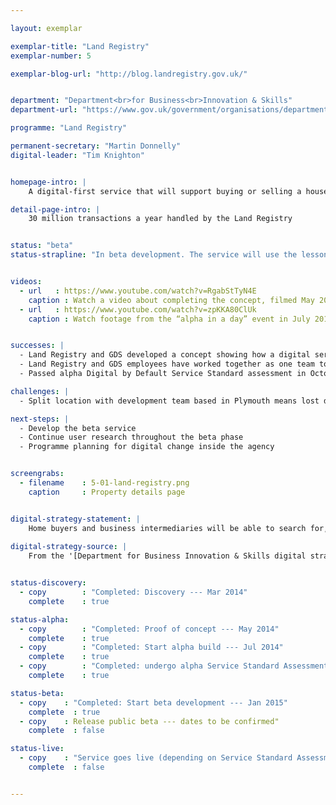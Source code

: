 ```yaml
---

layout: exemplar

exemplar-title: "Land Registry"
exemplar-number: 5

exemplar-blog-url: "http://blog.landregistry.gov.uk/"


department: "Department<br>for Business<br>Innovation & Skills"
department-url: "https://www.gov.uk/government/organisations/department-for-business-innovation-skills"

programme: "Land Registry"

permanent-secretary: "Martin Donnelly"
digital-leader: "Tim Knighton"


homepage-intro: |
    A digital-first service that will support buying or selling a house

detail-page-intro: |
    30 million transactions a year handled by the Land Registry


status: "beta"
status-strapline: "In beta development. The service will use the lessons from the recent  [Land Registry concept](http://blog.landregistry.gov.uk/digital-land-registry-completing-concept/)."


videos:
  - url   : https://www.youtube.com/watch?v=RgabStTyN4E
    caption : Watch a video about completing the concept, filmed May 2014
  - url   : https://www.youtube.com/watch?v=zpKKA80ClUk
    caption : Watch footage from the “alpha in a day” event in July 2013, held by the Land Registry and the Government Digital Service


successes: |
  - Land Registry and GDS developed a concept showing how a digital service could look
  - Land Registry and GDS employees have worked together as one team to build an alpha    
  - Passed alpha Digital by Default Service Standard assessment in October 2014

challenges: |
  - Split location with development team based in Plymouth means lost development time due to travel, amplified by many people on annual leave

next-steps: |
  - Develop the beta service
  - Continue user research throughout the beta phase
  - Programme planning for digital change inside the agency


screengrabs:
  - filename    : 5-01-land-registry.png
    caption     : Property details page


digital-strategy-statement: |
    Home buyers and business intermediaries will be able to search for, gain data on and register property in the UK, without the need for the delays inherent in current paper based systems.
    
digital-strategy-source: |
    From the '[Department for Business Innovation & Skills digital strategy](http://discuss.bis.gov.uk/digitalstrategy/page/7/)' --- December 2012


status-discovery:
  - copy        : "Completed: Discovery --- Mar 2014"
    complete    : true

status-alpha:
  - copy        : "Completed: Proof of concept --- May 2014"
    complete    : true
  - copy        : "Completed: Start alpha build --- Jul 2014"
    complete    : true
  - copy        : "Completed: undergo alpha Service Standard Assessment --- Oct 2014"
    complete    : true

status-beta:
  - copy    : "Completed: Start beta development --- Jan 2015"
    complete  : true
  - copy    : Release public beta --- dates to be confirmed"
    complete  : false

status-live:
  - copy    : "Service goes live (depending on Service Standard Assessment) --- dates to be confirmed"
    complete  : false


---
```





